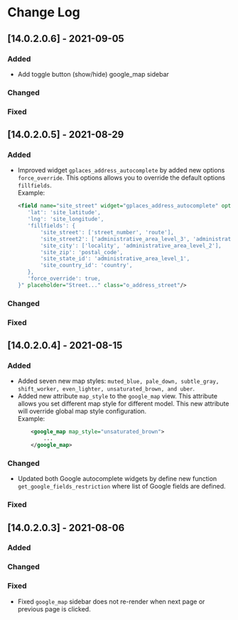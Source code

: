 # Change Log

## [14.0.2.0.6] - 2021-09-05
### Added
- Add toggle button (show/hide) google_map sidebar
### Changed
### Fixed

## [14.0.2.0.5] - 2021-08-29
### Added
- Improved widget `gplaces_address_autocomplete` by added new options `force_override`. This options allows you to override the default options `fillfields`.    
     Example:
     ```xml
     <field name="site_street" widget="gplaces_address_autocomplete" options="{
        'lat': 'site_latitude',
        'lng': 'site_longitude',
        'fillfields': {
            'site_street': ['street_number', 'route'],
            'site_street2': ['administrative_area_level_3', 'administrative_area_level_4', 'administrative_area_level_5'],
            'site_city': ['locality', 'administrative_area_level_2'],
            'site_zip': 'postal_code',
            'site_state_id': 'administrative_area_level_1',
            'site_country_id': 'country',
        },
        'force_override': true,
    }" placeholder="Street..." class="o_address_street"/>
     ```
### Changed
### Fixed

## [14.0.2.0.4] - 2021-08-15
### Added
- Added seven new map styles: `muted_blue, pale_down, subtle_gray, shift_worker, even_lighter, unsaturated_brown, and uber`.
- Added new attribute `map_style` to the `google_map` view. This attribute allows you set different map style for different model. This new attribute will override global map style configuration.    
    Example: 
    ```xml
        <google_map map_style="unsaturated_brown">
            ...
        </google_map>
    ```

### Changed    
-  Updated both Google autocomplete widgets by define new function `get_google_fields_restriction` where list of Google fields are defined.

### Fixed    

## [14.0.2.0.3] - 2021-08-06
### Added    

### Changed    

### Fixed
- Fixed `google_map` sidebar does not re-render when next page or previous page is clicked.
